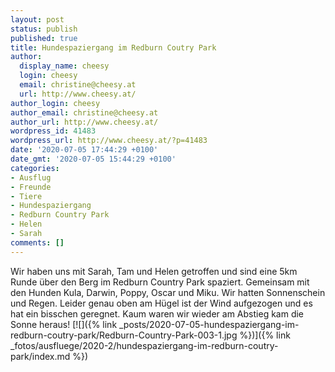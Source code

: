 ```yaml
---
layout: post
status: publish
published: true
title: Hundespaziergang im Redburn Coutry Park
author:
  display_name: cheesy
  login: cheesy
  email: christine@cheesy.at
  url: http://www.cheesy.at/
author_login: cheesy
author_email: christine@cheesy.at
author_url: http://www.cheesy.at/
wordpress_id: 41483
wordpress_url: http://www.cheesy.at/?p=41483
date: '2020-07-05 17:44:29 +0100'
date_gmt: '2020-07-05 15:44:29 +0100'
categories:
- Ausflug
- Freunde
- Tiere
- Hundespaziergang
- Redburn Country Park
- Helen
- Sarah
comments: []
---
```

Wir haben uns mit Sarah, Tam und Helen getroffen und sind eine 5km Runde über den Berg im Redburn Country Park spaziert. Gemeinsam mit den Hunden Kula, Darwin, Poppy, Oscar und Miku. Wir hatten Sonnenschein und Regen. Leider genau oben am Hügel ist der Wind aufgezogen und es hat ein bisschen geregnet. Kaum waren wir wieder am Abstieg kam die Sonne heraus!
[![]({% link _posts/2020-07-05-hundespaziergang-im-redburn-coutry-park/Redburn-Country-Park-003-1.jpg %})]({% link _fotos/ausfluege/2020-2/hundespaziergang-im-redburn-coutry-park/index.md %})
